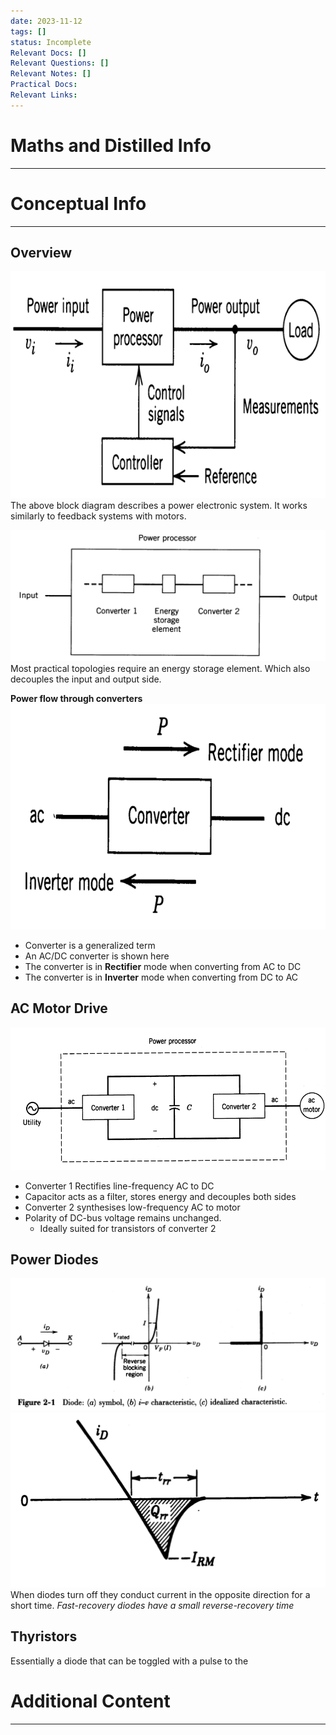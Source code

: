 ```yaml
---
date: 2023-11-12
tags: []
status: Incomplete
Relevant Docs: []
Relevant Questions: []
Relevant Notes: []
Practical Docs: 
Relevant Links:
---
```

# Maths and Distilled Info
---


# Conceptual Info
---

## Overview
![](Attachments/Pasted%20image%2020231112150231.png)
The above block diagram describes a power electronic system. It works similarly to feedback systems with motors.

![](Attachments/Pasted%20image%2020231112150629.png)
Most practical topologies require an energy storage element. Which also decouples the input and output side.

**Power flow through converters**
![](Attachments/Pasted%20image%2020231112151208.png)
- Converter is a generalized term
- An AC/DC converter is shown here
- The converter is in **Rectifier** mode when converting from AC to DC
- The converter is in **Inverter** mode when converting from DC to AC

## AC Motor Drive
![](Attachments/Pasted%20image%2020231112151429.png)
- Converter 1 Rectifies line-frequency AC to DC
- Capacitor acts as a filter, stores energy and decouples both sides
- Converter 2 synthesises low-frequency AC to motor
- Polarity of DC-bus voltage remains unchanged.
	- Ideally suited for transistors of converter 2

## Power Diodes
![](Attachments/Pasted%20image%2020231112153056.png)
![](Attachments/Pasted%20image%2020231112153124.png)
When diodes turn off they conduct current in the opposite direction for a short time. *Fast-recovery diodes have a small reverse-recovery time*

## Thyristors
Essentially a diode that can be toggled with a pulse to the 




# Additional Content
---
